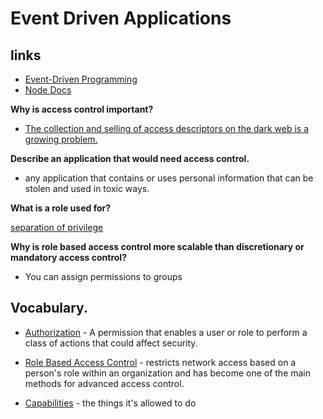 # Event Driven Applications

## links

- [Event-Driven Programming](https://www.digitalocean.com/community/tutorials/nodejs-event-driven-programming)
- [Node Docs](https://nodejs.org/api/events.html)

**Why is access control important?**

- [The collection and selling of access descriptors on the dark web is a growing problem.](https://www.csoonline.com/article/3251714/what-is-access-control-a-key-component-of-data-security.html)

**Describe an application that would need access control.**

- any application that contains or uses personal information that can be stolen and used in toxic ways.

**What is a role used for?**

[separation of privilege](9https://www.csoonline.com/article/3251714/what-is-access-control-a-key-component-of-data-security.html)

**Why is role based access control more scalable than discretionary or mandatory access control?**

- You can assign permissions to groups

## Vocabulary.

- [Authorization](https://docs.oracle.com/cd/E19253-01/816-4557/rbac-1/index.html#:~:text=Role%2Dbased%20access%20control%20(RBAC,superuser%20capabilities%20among%20several%20administrators.)) -  A permission that enables a user or role to perform a class of actions that could affect security.

- [Role Based Access Control](https://digitalguardian.com/blog/what-role-based-access-control-rbac-examples-benefits-and-more) - restricts network access based on a person's role within an organization and has become one of the main methods for advanced access control.

- [Capabilities](https://docs.oracle.com/cd/E19253-01/816-4557/rbac-1/index.html#:~:text=Role%2Dbased%20access%20control%20(RBAC,superuser%20capabilities%20among%20several%20administrators.)) - the things it's allowed to do